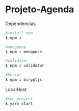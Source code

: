 # Projeto-Agenda

Dependencias

```bash
#install npm
$ npm i

#mongoose
$ npm i mongoose

#validator
$ npm i validator

#bcript
$ npm i bcryptjs
```

LocalHost

```bash
#run project
$ yarn start
```
